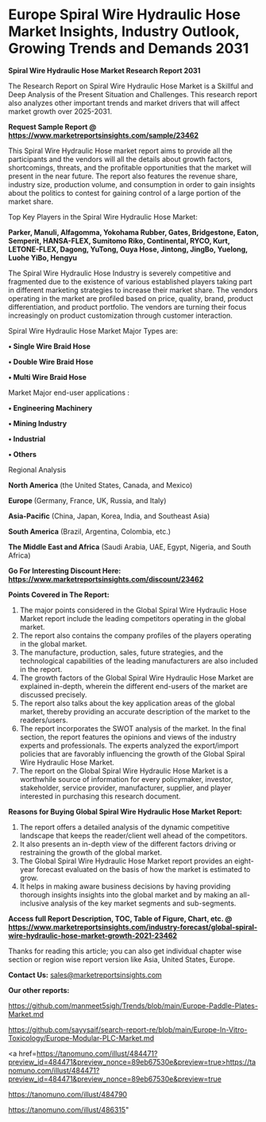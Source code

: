 # Europe Spiral Wire Hydraulic Hose Market Insights, Industry Outlook, Growing Trends and Demands 2031

<strong>Spiral Wire Hydraulic Hose Market Research Report 2031</strong>

The Research Report on Spiral Wire Hydraulic Hose Market is a Skillful and Deep Analysis of the Present Situation and Challenges. This research report also analyzes other important trends and market drivers that will affect market growth over 2025-2031.

<strong>Request Sample Report @ <a href=https://www.marketreportsinsights.com/sample/23462>https://www.marketreportsinsights.com/sample/23462</a></strong>

This Spiral Wire Hydraulic Hose market report aims to provide all the participants and the vendors will all the details about growth factors, shortcomings, threats, and the profitable opportunities that the market will present in the near future. The report also features the revenue share, industry size, production volume, and consumption in order to gain insights about the politics to contest for gaining control of a large portion of the market share.

Top Key Players in the Spiral Wire Hydraulic Hose Market:

<strong>Parker, Manuli, Alfagomma, Yokohama Rubber, Gates, Bridgestone, Eaton, Semperit, HANSA-FLEX, Sumitomo Riko, Continental, RYCO, Kurt, LETONE-FLEX, Dagong, YuTong, Ouya Hose, Jintong, JingBo, Yuelong, Luohe YiBo, Hengyu</strong>

The Spiral Wire Hydraulic Hose Industry is severely competitive and fragmented due to the existence of various established players taking part in different marketing strategies to increase their market share. The vendors operating in the market are profiled based on price, quality, brand, product differentiation, and product portfolio. The vendors are turning their focus increasingly on product customization through customer interaction.

Spiral Wire Hydraulic Hose Market Major Types are:

<strong>• Single Wire Braid Hose

• Double Wire Braid Hose

• Multi Wire Braid Hose</strong>

Market Major end-user applications :

<strong>• Engineering Machinery

• Mining Industry

• Industrial

• Others</strong>

Regional Analysis

</u><strong><b>North America</b></strong> (the United States, Canada, and Mexico)

<strong><b>Europe </b></strong>(Germany, France, UK, Russia, and Italy)

<strong><b>Asia-Pacific</b></strong> (China, Japan, Korea, India, and Southeast Asia)

<strong><b>South America</b></strong> (Brazil, Argentina, Colombia, etc.)

<strong><b>The Middle East and Africa</b></strong> (Saudi Arabia, UAE, Egypt, Nigeria, and South Africa)

<strong>Go For Interesting Discount Here: <a href=https://www.marketreportsinsights.com/discount/23462>https://www.marketreportsinsights.com/discount/23462</a></strong>

<strong>Points Covered in The Report:</strong>
<ol>
  <li>The major points considered in the Global Spiral Wire Hydraulic Hose Market report include the leading competitors operating in the global market.</li>
  <li>The report also contains the company profiles of the players operating in the global market.</li>
  <li>The manufacture, production, sales, future strategies, and the technological capabilities of the leading manufacturers are also included in the report.</li>
  <li>The growth factors of the Global Spiral Wire Hydraulic Hose Market are explained in-depth, wherein the different end-users of the market are discussed precisely.</li>
  <li>The report also talks about the key application areas of the global market, thereby providing an accurate description of the market to the readers/users.</li>
  <li>The report incorporates the SWOT analysis of the market. In the final section, the report features the opinions and views of the industry experts and professionals. The experts analyzed the export/import policies that are favorably influencing the growth of the Global Spiral Wire Hydraulic Hose Market.</li>
  <li>The report on the Global Spiral Wire Hydraulic Hose Market is a worthwhile source of information for every policymaker, investor, stakeholder, service provider, manufacturer, supplier, and player interested in purchasing this research document.</li>
</ol>
<strong>Reasons for Buying Global Spiral Wire Hydraulic Hose Market Report:</strong>

<ol>
  <li>The report offers a detailed analysis of the dynamic competitive landscape that keeps the reader/client well ahead of the competitors.</li>
  <li>It also presents an in-depth view of the different factors driving or restraining the growth of the global market.</li>
  <li>The Global Spiral Wire Hydraulic Hose Market report provides an eight-year forecast evaluated on the basis of how the market is estimated to grow.</li>
  <li>It helps in making aware business decisions by having providing thorough insights insights into the global market and by making an all-inclusive analysis of the key market segments and sub-segments.</li>
</ol>
<strong>Access full Report Description, TOC, Table of Figure, Chart, etc. @ <a href=https://www.marketreportsinsights.com/industry-forecast/global-spiral-wire-hydraulic-hose-market-growth-2021-23462>https://www.marketreportsinsights.com/industry-forecast/global-spiral-wire-hydraulic-hose-market-growth-2021-23462</a></strong>


Thanks for reading this article; you can also get individual chapter wise section or region wise report version like Asia, United States, Europe.

<strong>Contact Us:</strong>
sales@marketreportsinsights.com

<strong>Our other reports:</strong>

<a href=https://github.com/manmeet5sigh/Trends/blob/main/Europe-Paddle-Plates-Market.md>https://github.com/manmeet5sigh/Trends/blob/main/Europe-Paddle-Plates-Market.md</a>

<a href=https://github.com/sayysaif/search-report-re/blob/main/Europe-In-Vitro-Toxicology/Europe-Modular-PLC-Market.md>https://github.com/sayysaif/search-report-re/blob/main/Europe-In-Vitro-Toxicology/Europe-Modular-PLC-Market.md</a>

<a href=https://tanomuno.com/illust/484471?preview_id=484471&preview_nonce=89eb67530e&preview=true>https://tanomuno.com/illust/484471?preview_id=484471&preview_nonce=89eb67530e&preview=true</a>

<a href=https://tanomuno.com/illust/484790>https://tanomuno.com/illust/484790</a>

<a href=https://tanomuno.com/illust/486315>https://tanomuno.com/illust/486315</a>"
